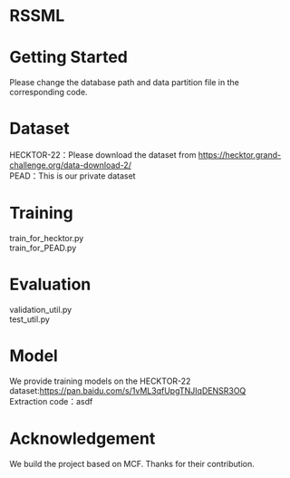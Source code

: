 # RSSML
# Getting Started
Please change the database path and data partition file in the corresponding code.
# Dataset
HECKTOR-22：Please download the dataset from https://hecktor.grand-challenge.org/data-download-2/  
PEAD：This is our private dataset
# Training
train_for_hecktor.py  
train_for_PEAD.py
# Evaluation
validation_util.py  
test_util.py
# Model
We provide training models on the HECKTOR-22 dataset:https://pan.baidu.com/s/1vML3qfUpgTNJIqDENSR3OQ   
Extraction code：asdf
# Acknowledgement
We build the project based on MCF. Thanks for their contribution.
